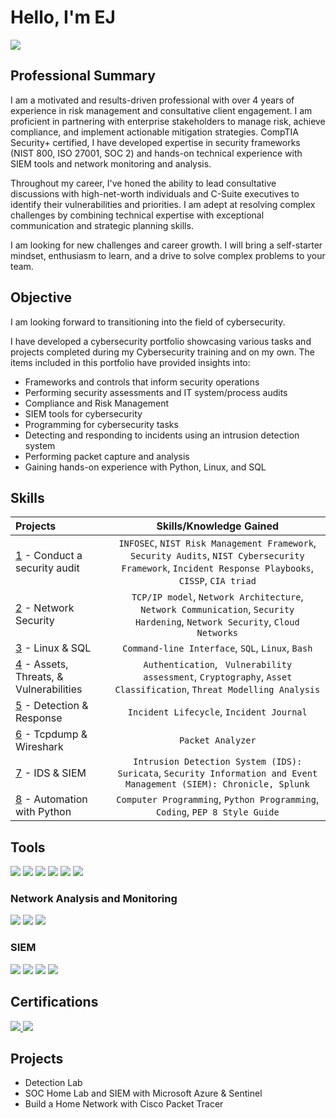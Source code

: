# Hello, I'm EJ
<a href="https://www.linkedin.com/in/edward-hennelly-8ab907168/"><img src="https://img.shields.io/badge/-LinkedIn-0072b1?&style=for-the-badge&logo=linkedin&logoColor=white" /></a>

## Professional Summary

I am a motivated and results-driven professional with over 4 years of experience in risk management and consultative client engagement. I am proficient in partnering with enterprise stakeholders to manage risk, achieve compliance, and implement actionable mitigation strategies. CompTIA Security+ certified, I have developed expertise in security frameworks (NIST 800, ISO 27001, SOC 2) and hands-on technical experience with SIEM tools and network monitoring and analysis. 

Throughout my career, I've honed the ability to lead consultative discussions with high-net-worth individuals and C-Suite executives to identify their vulnerabilities and priorities. I am adept at resolving complex challenges by combining technical expertise with exceptional communication and strategic planning skills.

I am looking for new challenges and career growth. I will bring a self-starter mindset, enthusiasm to learn, and a drive to solve complex problems to your team.


## Objective

I am looking forward to transitioning into the field of cybersecurity. 

I have developed a cybersecurity portfolio showcasing various tasks and projects completed during my Cybersecurity training and on my own. The items included in this portfolio have provided insights into:
- Frameworks and controls that inform security operations
- Performing security assessments and IT system/process audits
- Compliance and Risk Management
- SIEM tools for cybersecurity
- Programming for cybersecurity tasks
- Detecting and responding to incidents using an intrusion detection system
- Performing packet capture and analysis
- Gaining hands-on experience with Python, Linux, and SQL
 

## Skills
| Projects | Skills/Knowledge Gained | 
| :--- |:---:|
| [1](https://github.com/EJHENNELLY/Conduct-a-Security-Audit.git) - Conduct a security audit | `INFOSEC`, `NIST Risk Management Framework`, `Security Audits`, `NIST Cybersecurity Framework`, `Incident Response Playbooks`, `CISSP`, `CIA triad` |
| [2](https://github.com/EJHENNELLY/Network-Security-Projects.git) - Network Security | `TCP/IP model`,  `Network Architecture`, `Network Communication`, `Security Hardening`, `Network Security`, `Cloud Networks` |
| [3](https://github.com/EJHENNELLY/Linux-SQL.git) - Linux & SQL | `Command-line Interface`, `SQL`, `Linux`, `Bash` | 
| [4](https://github.com/EJHENNELLY/AssestsThreatsVulnerabilities.git) - Assets, Threats, & Vulnerabilities | `Authentication`, ` Vulnerability assessment`, `Cryptography`, `Asset Classification`, `Threat Modelling Analysis`|
| [5](https://github.com/EJHENNELLY/Detection-Response.git) - Detection & Response | `Incident Lifecycle`, `Incident Journal` |
| [6](https://github.com/EJHENNELLY/Tcpdump-Wireshark.git) - Tcpdump & Wireshark | `Packet Analyzer` | 
| [7](https://github.com/EJHENNELLY/IDS-SIEM-Tools.git) - IDS & SIEM | `Intrusion Detection System (IDS): Suricata`, `Security Information and Event Management (SIEM): Chronicle, Splunk` |
| [8](https://github.com/EJHENNELLY/Python-Automation.git) - Automation with Python | `Computer Programming`, `Python Programming`, `Coding`, `PEP 8 Style Guide`| 

## Tools
<div>
    <img src="https://img.shields.io/badge/-Python-3776AB?&style=for-the-badge&logo=Python&logoColor=white" />
    <img src="https://img.shields.io/badge/-SQL-4479A1?&style=for-the-badge&logo=MySQL&logoColor=white" />
    <img src="https://img.shields.io/badge/-Linux-FCC624?&style=for-the-badge&logo=Linux&logoColor=black" />
    <img src="https://img.shields.io/badge/-Markdown-000000?&style=for-the-badge&logo=Markdown&logoColor=white" />
    <img src="https://img.shields.io/badge/-Microsoft%20Azure-32CD32?&style=for-the-badge&logo=Microsoft%20Azure&logoColor=white" />
    <img src="https://img.shields.io/badge/-Google%20Workspace-4285F4?&style=for-the-badge&logo=Google%20Workspace&logoColor=white" />
</div>

### Network Analysis and Monitoring
<div>
    <img src="https://img.shields.io/badge/-Wireshark-1679A7?&style=for-the-badge&logo=Wireshark&logoColor=white" />
    <img src="https://img.shields.io/badge/-Suricata-EF3B2D?&style=for-the-badge&logo=Suricata&logoColor=white" />
    <img src="https://img.shields.io/badge/-tcpdump-005571?&style=for-the-badge&logo=Wireshark&logoColor=white" />
</div>

### SIEM
<div>
    <img src="https://img.shields.io/badge/-Chronicle-005571?&style=for-the-badge&logo=Google%20Cloud&logoColor=white" />
    <img src="https://img.shields.io/badge/-Splunk-000000?&style=for-the-badge&logo=Splunk&logoColor=white" />
    <img src="https://img.shields.io/badge/-Elastic-005571?&style=for-the-badge&logo=Elastic&logoColor=white" />
    <img src="https://img.shields.io/badge/-Microsoft%20Sentinel-0078D4?&style=for-the-badge&logo=Microsoft%20Azure&logoColor=white" />
</div>

## Certifications
<div>
<a href="https://coursera.org/share/0d0b8e5fdd3ae1e79a491f69c24632a5">
    <img src="https://img.shields.io/badge/-Google%20Cybersecurity%20Professional%20Certificate-4285F4?&style=for-the-badge&logo=Google&logoColor=white" />
</a>
 <a href="https://www.credly.com/badges/d1e91bc5-11ae-48cf-b4ff-524e42a8b6aa/public_url">
    <img src="https://img.shields.io/badge/-Google%20Cybersecurity%20Professional%20Certificate-4285F4?&style=for-the-badge&logo=Google&logoColor=white" />
 </a>
</div>

## Projects
- Detection Lab
- SOC Home Lab and SIEM with Microsoft Azure & Sentinel
- Build a Home Network with Cisco Packet Tracer
